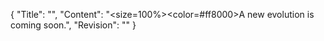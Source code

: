 {
  "Title": "",
  "Content": "<size=100%><color=#ff8000>A new evolution is coming soon.</color>",
  "Revision": ""
}
